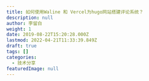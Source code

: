 ```yaml
---
title: 如何使用Waline 和 Vercel为hugo网站搭建评论系统？
description: null
author: 李留白
weight: 1
date: 2019-08-22T15:20:28.000Z
lastmod: 2022-04-21T11:33:39.849Z
draft: true
tags: []
categories:
  - 技术分享
featuredImage: null
---
```

